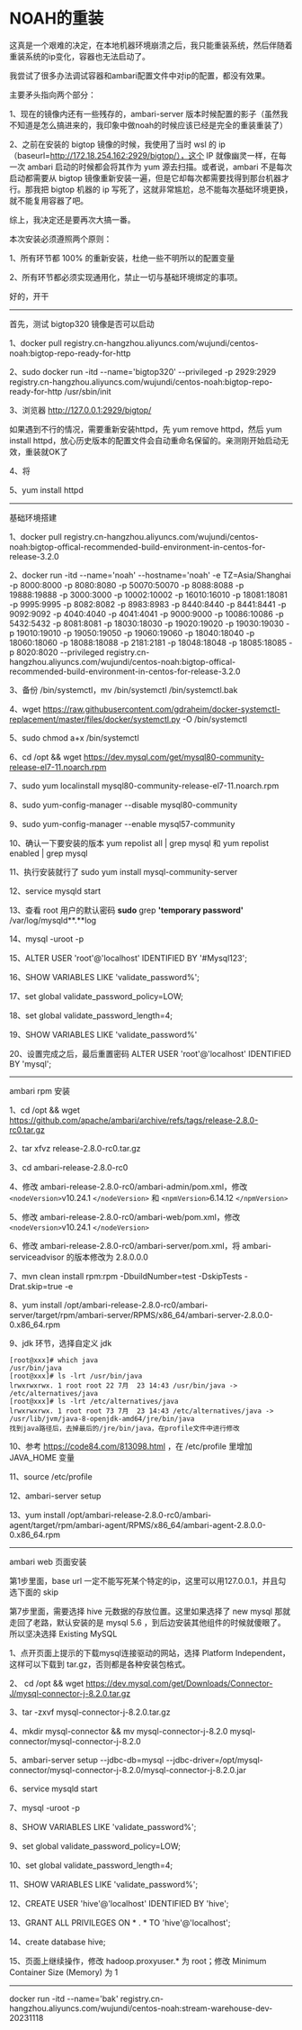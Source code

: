 # NOAH的重装

这真是一个艰难的决定，在本地机器环境崩溃之后，我只能重装系统，然后伴随着重装系统的ip变化，容器也无法启动了。

我尝试了很多办法调试容器和ambari配置文件中对ip的配置，都没有效果。

主要矛头指向两个部分：

1、现在的镜像内还有一些残存的，ambari-server 版本时候配置的影子（虽然我不知道是怎么搞进来的，我印象中做noah的时候应该已经是完全的重装重装了）

2、之前在安装的 bigtop 镜像的时候，我使用了当时 wsl  的 ip （baseurl=http://172.18.254.162:2929/bigtop/），这个 IP 就像幽灵一样，在每一次 ambari 启动的时候都会将其作为 yum 源去扫描。或者说，ambari 不是每次启动都需要从 bigtop 镜像重新安装一遍，但是它却每次都需要找得到那台机器才行。那我把 bigtop 机器的 ip 写死了，这就非常尴尬，总不能每次基础环境更换，就不能复用容器了吧。

综上，我决定还是要再次大搞一番。

本次安装必须遵照两个原则：

1、所有环节都 100% 的重新安装，杜绝一些不明所以的配置变量

2、所有环节都必须实现通用化，禁止一切与基础环境绑定的事项。

好的，开干

---

首先，测试 bigtop320 镜像是否可以启动

1、docker pull registry.cn-hangzhou.aliyuncs.com/wujundi/centos-noah:bigtop-repo-ready-for-http

2、sudo docker run -itd --name='bigtop320' --privileged -p 2929:2929 registry.cn-hangzhou.aliyuncs.com/wujundi/centos-noah:bigtop-repo-ready-for-http /usr/sbin/init

3、浏览器 http://127.0.0.1:2929/bigtop/

如果遇到不行的情况，需要重新安装httpd，先 yum remove httpd，然后 yum install httpd，放心历史版本的配置文件会自动重命名保留的。亲测刚开始启动无效，重装就OK了

4、将 

5、yum install httpd

---

基础环境搭建

1、docker pull registry.cn-hangzhou.aliyuncs.com/wujundi/centos-noah:bigtop-offical-recommended-build-environment-in-centos-for-release-3.2.0

2、docker run -itd --name='noah' --hostname='noah' -e TZ=Asia/Shanghai -p 8000:8000 -p 8080:8080 -p 50070:50070 -p 8088:8088 -p 19888:19888 -p 3000:3000 -p 10002:10002 -p 16010:16010 -p 18081:18081 -p 9995:9995 -p 8082:8082 -p 8983:8983 -p 8440:8440 -p 8441:8441 -p 9092:9092 -p 4040:4040 -p 4041:4041 -p 9000:9000 -p 10086:10086 -p 5432:5432 -p 8081:8081 -p 18030:18030 -p 19020:19020 -p 19030:19030 -p 19010:19010 -p 19050:19050 -p 19060:19060 -p 18040:18040 -p 18060:18060 -p 18088:18088 -p 2181:2181 -p 18048:18048 -p 18085:18085 -p 8020:8020  --privileged registry.cn-hangzhou.aliyuncs.com/wujundi/centos-noah:bigtop-offical-recommended-build-environment-in-centos-for-release-3.2.0

3、备份 /bin/systemctl，mv /bin/systemctl /bin/systemctl.bak

4、wget https://raw.githubusercontent.com/gdraheim/docker-systemctl-replacement/master/files/docker/systemctl.py -O /bin/systemctl

5、sudo chmod a+x /bin/systemctl

6、cd /opt && wget https://dev.mysql.com/get/mysql80-community-release-el7-11.noarch.rpm

7、sudo yum localinstall mysql80-community-release-el7-11.noarch.rpm

8、sudo yum-config-manager --disable mysql80-community

9、sudo yum-config-manager --enable mysql57-community

10、确认一下要安装的版本 yum repolist all | grep mysql 和 yum repolist enabled | grep mysql

11、执行安装就行了 sudo yum install mysql-community-server

12、service mysqld start

13、查看 root 用户的默认密码 **sudo** grep **'temporary password'** /var/log/mysqld**.**log

14、mysql -uroot -p

15、ALTER USER 'root'@'localhost' IDENTIFIED BY '#Mysql123';

16、SHOW VARIABLES LIKE 'validate_password%';

17、set global validate_password_policy=LOW;

18、set global validate_password_length=4;

19、SHOW VARIABLES LIKE 'validate_password%'

20、设置完成之后，最后重置密码 ALTER USER 'root'@'localhost' IDENTIFIED BY 'mysql';

---

ambari rpm 安装

1、cd /opt && wget https://github.com/apache/ambari/archive/refs/tags/release-2.8.0-rc0.tar.gz

2、tar xfvz release-2.8.0-rc0.tar.gz

3、cd ambari-release-2.8.0-rc0

4、修改 ambari-release-2.8.0-rc0/ambari-admin/pom.xml，修改 `<nodeVersion>`v10.24.1 `</nodeVersion>` 和 `<npmVersion>`6.14.12 `</npmVersion>`

5、修改 ambari-release-2.8.0-rc0/ambari-web/pom.xml，修改 `<nodeVersion>`v10.24.1 `</nodeVersion>`

6、修改 ambari-release-2.8.0-rc0/ambari-server/pom.xml，将 ambari-serviceadvisor 的版本修改为 2.8.0.0.0

7、mvn clean install rpm:rpm -DbuildNumber=test -DskipTests -Drat.skip=true -e

8、yum install /opt/ambari-release-2.8.0-rc0/ambari-server/target/rpm/ambari-server/RPMS/x86_64/ambari-server-2.8.0.0-0.x86_64.rpm

9、jdk 环节，选择自定义 jdk

```shell
[root@xxx]# which java
/usr/bin/java
[root@xxx]# ls -lrt /usr/bin/java
lrwxrwxrwx. 1 root root 22 7月  23 14:43 /usr/bin/java -> /etc/alternatives/java
[root@xxx]# ls -lrt /etc/alternatives/java
lrwxrwxrwx. 1 root root 73 7月  23 14:43 /etc/alternatives/java -> /usr/lib/jvm/java-8-openjdk-amd64/jre/bin/java
找到java路径后，去掉最后的/jre/bin/java，在profile文件中进行修改
```

10、参考 https://code84.com/813098.html ，在 /etc/profile 里增加 JAVA_HOME 变量

11、source /etc/profile

12、ambari-server setup

13、yum install /opt/ambari-release-2.8.0-rc0/ambari-agent/target/rpm/ambari-agent/RPMS/x86_64/ambari-agent-2.8.0.0-0.x86_64.rpm

---

ambari web 页面安装

第1步里面，base url 一定不能写死某个特定的ip，这里可以用127.0.0.1，并且勾选下面的 skip

第7步里面，需要选择 hive 元数据的存放位置。这里如果选择了 new mysql 那就走回了老路，默认安装的是 mysql 5.6 ，到后边安装其他组件的时候就傻眼了。所以坚决选择 Existing MySQL

1、点开页面上提示的下载mysql连接驱动的网站，选择 Platform Independent，这样可以下载到 tar.gz，否则都是各种安装包格式。

2、 cd /opt && wget https://dev.mysql.com/get/Downloads/Connector-J/mysql-connector-j-8.2.0.tar.gz

3、tar -zxvf mysql-connector-j-8.2.0.tar.gz

4、mkdir mysql-connector && mv mysql-connector-j-8.2.0 mysql-connector/mysql-connector-j-8.2.0

5、ambari-server setup --jdbc-db=mysql --jdbc-driver=/opt/mysql-connector/mysql-connector-j-8.2.0/mysql-connector-j-8.2.0.jar

6、service mysqld start

7、mysql -uroot -p

8、SHOW VARIABLES LIKE 'validate_password%';

9、set global validate_password_policy=LOW;

10、set global validate_password_length=4;

11、SHOW VARIABLES LIKE 'validate_password%';

12、CREATE USER 'hive'@'localhost' IDENTIFIED BY 'hive';

13、GRANT ALL PRIVILEGES ON * . * TO 'hive'@'localhost';

14、create database hive;

15、页面上继续操作，修改 hadoop.proxyuser.* 为 root；修改 Minimum Container Size (Memory) 为 1

---

docker run -itd --name='bak' registry.cn-hangzhou.aliyuncs.com/wujundi/centos-noah:stream-warehouse-dev-20231118
